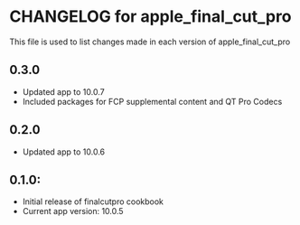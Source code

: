 # CHANGELOG for apple_final_cut_pro

This file is used to list changes made in each version of apple_final_cut_pro

## 0.3.0

* Updated app to 10.0.7 
* Included packages for FCP supplemental content and QT Pro Codecs

## 0.2.0

* Updated app to 10.0.6

## 0.1.0:

* Initial release of finalcutpro cookbook
* Current app version: 10.0.5
